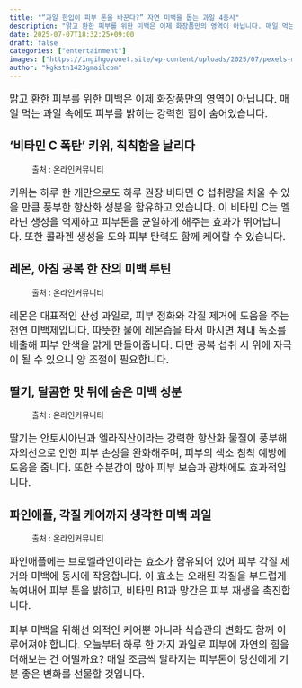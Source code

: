 ```yaml
---
title: "“과일 한입이 피부 톤을 바꾼다?” 자연 미백을 돕는 과일 4총사"
description: "맑고 환한 피부를 위한 미백은 이제 화장품만의 영역이 아닙니다. 매일 먹는 과일 속에도 피부를 밝히는 강력한 힘이 숨어있습니다."
date: 2025-07-07T18:32:25+09:00
draft: false
categories: ["entertainment"]
images: ["https://ingihgoyonet.site/wp-content/uploads/2025/07/pexels-magda-ehlers-pexels-1557276-1024x683.jpg", "https://ingihgoyonet.site/wp-content/uploads/2025/07/pexels-fotios-photos-1002543-1-1024x683.jpg", "https://ingihgoyonet.site/wp-content/uploads/2025/07/pexels-jenna-hamra-248942-1209605-1024x683.jpg", "https://ingihgoyonet.site/wp-content/uploads/2025/07/pexels-polina-tankilevitch-4110334-683x1024.jpg"]
author: "kgkstn1423gmailcom"
---
```


<p style="font-size:18px">맑고 환한 피부를 위한 미백은 이제 화장품만의 영역이 아닙니다. 매일 먹는 과일 속에도 피부를 밝히는 강력한 힘이 숨어있습니다.</p> <h2 >‘비타민 C 폭탄’ 키위, 칙칙함을 날리다</h2> <figure ><img src="https://ingihgoyonet.site/wp-content/uploads/2025/07/pexels-magda-ehlers-pexels-1557276-1024x683.jpg" alt="" style="aspect-ratio:16/9;object-fit:cover"/><figcaption >출처 : 온라인커뮤니티</figcaption></figure> <p style="font-size:18px">키위는 하루 한 개만으로도 하루 권장 비타민 C 섭취량을 채울 수 있을 만큼 풍부한 항산화 성분을 함유하고 있습니다. 이 비타민 C는 멜라닌 생성을 억제하고 피부톤을 균일하게 해주는 효과가 뛰어납니다. 또한 콜라겐 생성을 도와 피부 탄력도 함께 케어할 수 있습니다.</p> <h2 >레몬, 아침 공복 한 잔의 미백 루틴</h2> <figure ><img src="https://ingihgoyonet.site/wp-content/uploads/2025/07/pexels-fotios-photos-1002543-1-1024x683.jpg" alt="" style="aspect-ratio:16/9;object-fit:cover"/><figcaption >출처 : 온라인커뮤니티</figcaption></figure> <p style="font-size:18px">레몬은 대표적인 산성 과일로, 피부 정화와 각질 제거에 도움을 주는 천연 미백제입니다. 따뜻한 물에 레몬즙을 타서 마시면 체내 독소를 배출해 피부 안색을 맑게 만들어줍니다. 다만 공복 섭취 시 위에 자극이 될 수 있으니 양 조절이 필요합니다.</p> <h2 >딸기, 달콤한 맛 뒤에 숨은 미백 성분</h2> <figure ><img src="https://ingihgoyonet.site/wp-content/uploads/2025/07/pexels-jenna-hamra-248942-1209605-1024x683.jpg" alt="" style="aspect-ratio:16/9;object-fit:cover"/><figcaption >출처 : 온라인커뮤니티</figcaption></figure> <p style="font-size:18px">딸기는 안토시아닌과 엘라직산이라는 강력한 항산화 물질이 풍부해 자외선으로 인한 피부 손상을 완화해주며, 피부의 색소 침착 예방에 도움을 줍니다. 또한 수분감이 많아 피부 보습과 광채에도 효과적입니다.</p> <h2 >파인애플, 각질 케어까지 생각한 미백 과일</h2> <figure ><img src="https://ingihgoyonet.site/wp-content/uploads/2025/07/pexels-polina-tankilevitch-4110334-683x1024.jpg" alt="" style="aspect-ratio:16/9;object-fit:cover"/><figcaption >출처 : 온라인커뮤니티</figcaption></figure> <p style="font-size:18px">파인애플에는 브로멜라인이라는 효소가 함유되어 있어 피부 각질 제거와 미백에 동시에 작용합니다. 이 효소는 오래된 각질을 부드럽게 녹여내어 피부 톤을 밝히고, 비타민 B1과 망간은 피부 재생을 촉진합니다.</p> <p style="font-size:18px">피부 미백을 위해선 외적인 케어뿐 아니라 식습관의 변화도 함께 이루어져야 합니다. 오늘부터 하루 한 가지 과일로 피부에 자연의 힘을 더해보는 건 어떨까요? 매일 조금씩 달라지는 피부톤이 당신에게 기분 좋은 변화를 선물할 것입니다.</p>